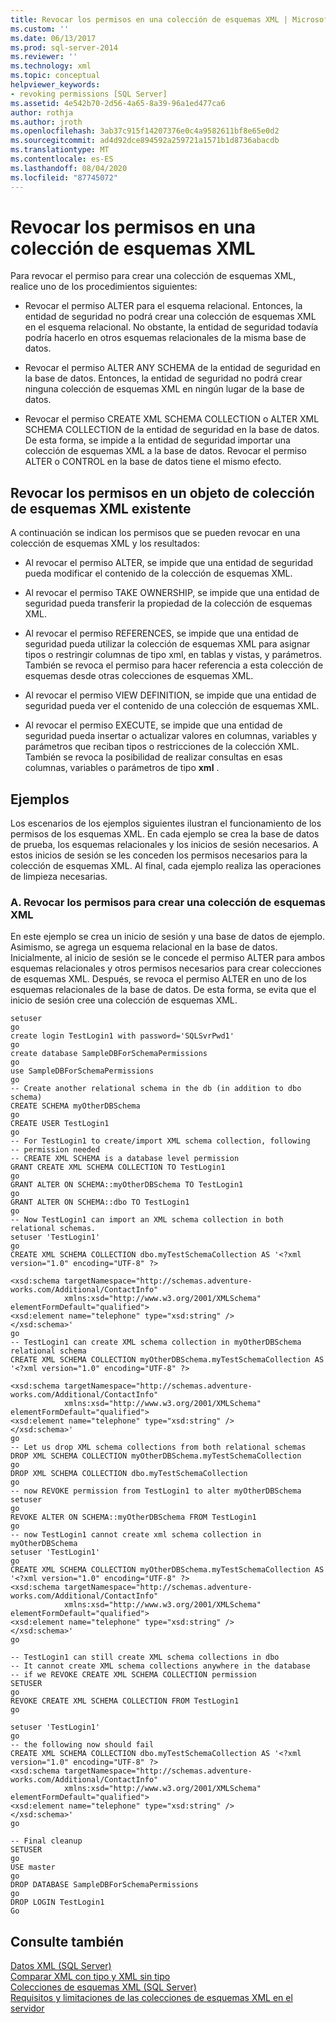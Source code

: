 ```yaml
---
title: Revocar los permisos en una colección de esquemas XML | Microsoft Docs
ms.custom: ''
ms.date: 06/13/2017
ms.prod: sql-server-2014
ms.reviewer: ''
ms.technology: xml
ms.topic: conceptual
helpviewer_keywords:
- revoking permissions [SQL Server]
ms.assetid: 4e542b70-2d56-4a65-8a39-96a1ed477ca6
author: rothja
ms.author: jroth
ms.openlocfilehash: 3ab37c915f14207376e0c4a9582611bf8e65e0d2
ms.sourcegitcommit: ad4d92dce894592a259721a1571b1d8736abacdb
ms.translationtype: MT
ms.contentlocale: es-ES
ms.lasthandoff: 08/04/2020
ms.locfileid: "87745072"
---
```

# <a name="revoke-permissions-on-an-xml-schema-collection"></a>Revocar los permisos en una colección de esquemas XML
  Para revocar el permiso para crear una colección de esquemas XML, realice uno de los procedimientos siguientes:  
  
-   Revocar el permiso ALTER para el esquema relacional. Entonces, la entidad de seguridad no podrá crear una colección de esquemas XML en el esquema relacional. No obstante, la entidad de seguridad todavía podría hacerlo en otros esquemas relacionales de la misma base de datos.  
  
-   Revocar el permiso ALTER ANY SCHEMA de la entidad de seguridad en la base de datos. Entonces, la entidad de seguridad no podrá crear ninguna colección de esquemas XML en ningún lugar de la base de datos.  
  
-   Revocar el permiso CREATE XML SCHEMA COLLECTION o ALTER XML SCHEMA COLLECTION de la entidad de seguridad en la base de datos. De esta forma, se impide a la entidad de seguridad importar una colección de esquemas XML a la base de datos. Revocar el permiso ALTER o CONTROL en la base de datos tiene el mismo efecto.  
  
## <a name="revoking-permissions-on-an-existing-xml-schema-collection-object"></a>Revocar los permisos en un objeto de colección de esquemas XML existente  
 A continuación se indican los permisos que se pueden revocar en una colección de esquemas XML y los resultados:  
  
-   Al revocar el permiso ALTER, se impide que una entidad de seguridad pueda modificar el contenido de la colección de esquemas XML.  
  
-   Al revocar el permiso TAKE OWNERSHIP, se impide que una entidad de seguridad pueda transferir la propiedad de la colección de esquemas XML.  
  
-   Al revocar el permiso REFERENCES, se impide que una entidad de seguridad pueda utilizar la colección de esquemas XML para asignar tipos o restringir columnas de tipo xml, en tablas y vistas, y parámetros. También se revoca el permiso para hacer referencia a esta colección de esquemas desde otras colecciones de esquemas XML.  
  
-   Al revocar el permiso VIEW DEFINITION, se impide que una entidad de seguridad pueda ver el contenido de una colección de esquemas XML.  
  
-   Al revocar el permiso EXECUTE, se impide que una entidad de seguridad pueda insertar o actualizar valores en columnas, variables y parámetros que reciban tipos o restricciones de la colección XML. También se revoca la posibilidad de realizar consultas en esas columnas, variables o parámetros de tipo **xml** .  
  
## <a name="examples"></a>Ejemplos  
 Los escenarios de los ejemplos siguientes ilustran el funcionamiento de los permisos de los esquemas XML. En cada ejemplo se crea la base de datos de prueba, los esquemas relacionales y los inicios de sesión necesarios. A estos inicios de sesión se les conceden los permisos necesarios para la colección de esquemas XML. Al final, cada ejemplo realiza las operaciones de limpieza necesarias.  
  
### <a name="a-revoking-permissions-to-create-an-xml-schema-collection"></a>A. Revocar los permisos para crear una colección de esquemas XML  
 En este ejemplo se crea un inicio de sesión y una base de datos de ejemplo. Asimismo, se agrega un esquema relacional en la base de datos. Inicialmente, al inicio de sesión se le concede el permiso ALTER para ambos esquemas relacionales y otros permisos necesarios para crear colecciones de esquemas XML. Después, se revoca el permiso ALTER en uno de los esquemas relacionales de la base de datos. De esta forma, se evita que el inicio de sesión cree una colección de esquemas XML.  
  
```  
setuser  
go  
create login TestLogin1 with password='SQLSvrPwd1'  
go  
create database SampleDBForSchemaPermissions  
go  
use SampleDBForSchemaPermissions  
go  
-- Create another relational schema in the db (in addition to dbo schema)  
CREATE SCHEMA myOtherDBSchema  
go  
CREATE USER TestLogin1  
go  
-- For TestLogin1 to create/import XML schema collection, following  
-- permission needed  
-- CREATE XML SCHEMA is a database level permission  
GRANT CREATE XML SCHEMA COLLECTION TO TestLogin1  
go  
GRANT ALTER ON SCHEMA::myOtherDBSchema TO TestLogin1  
go  
GRANT ALTER ON SCHEMA::dbo TO TestLogin1  
go  
-- Now TestLogin1 can import an XML schema collection in both relational schemas.  
setuser 'TestLogin1'  
go  
CREATE XML SCHEMA COLLECTION dbo.myTestSchemaCollection AS '<?xml version="1.0" encoding="UTF-8" ?>  
  
<xsd:schema targetNamespace="http://schemas.adventure-works.com/Additional/ContactInfo"   
            xmlns:xsd="http://www.w3.org/2001/XMLSchema"   
elementFormDefault="qualified">  
<xsd:element name="telephone" type="xsd:string" />  
</xsd:schema>'  
go  
-- TestLogin1 can create XML schema collection in myOtherDBSchema relational schema  
CREATE XML SCHEMA COLLECTION myOtherDBSchema.myTestSchemaCollection AS '<?xml version="1.0" encoding="UTF-8" ?>  
  
<xsd:schema targetNamespace="http://schemas.adventure-works.com/Additional/ContactInfo"   
            xmlns:xsd="http://www.w3.org/2001/XMLSchema"   
elementFormDefault="qualified">  
<xsd:element name="telephone" type="xsd:string" />  
</xsd:schema>'  
go  
-- Let us drop XML schema collections from both relational schemas  
DROP XML SCHEMA COLLECTION myOtherDBSchema.myTestSchemaCollection  
go  
DROP XML SCHEMA COLLECTION dbo.myTestSchemaCollection  
go  
-- now REVOKE permission from TestLogin1 to alter myOtherDBSchema  
setuser  
go  
REVOKE ALTER ON SCHEMA::myOtherDBSchema FROM TestLogin1  
go  
-- now TestLogin1 cannot create xml schema collection in myOtherDBSchema  
setuser 'TestLogin1'  
go  
CREATE XML SCHEMA COLLECTION myOtherDBSchema.myTestSchemaCollection AS '<?xml version="1.0" encoding="UTF-8" ?>  
<xsd:schema targetNamespace="http://schemas.adventure-works.com/Additional/ContactInfo"   
            xmlns:xsd="http://www.w3.org/2001/XMLSchema"   
elementFormDefault="qualified">  
<xsd:element name="telephone" type="xsd:string" />  
</xsd:schema>'  
go  
  
-- TestLogin1 can still create XML schema collections in dbo  
-- It cannot create XML schema collections anywhere in the database  
-- if we REVOKE CREATE XML SCHEMA COLLECTION permission  
SETUSER  
go  
REVOKE CREATE XML SCHEMA COLLECTION FROM TestLogin1  
go  
  
setuser 'TestLogin1'  
go  
-- the following now should fail  
CREATE XML SCHEMA COLLECTION dbo.myTestSchemaCollection AS '<?xml version="1.0" encoding="UTF-8" ?>  
<xsd:schema targetNamespace="http://schemas.adventure-works.com/Additional/ContactInfo"   
            xmlns:xsd="http://www.w3.org/2001/XMLSchema"   
elementFormDefault="qualified">  
<xsd:element name="telephone" type="xsd:string" />  
</xsd:schema>'  
go  
  
-- Final cleanup  
SETUSER  
go  
USE master  
go  
DROP DATABASE SampleDBForSchemaPermissions  
go  
DROP LOGIN TestLogin1  
Go  
```  
  
## <a name="see-also"></a>Consulte también  
 [Datos XML &#40;SQL Server&#41;](xml-data-sql-server.md)   
 [Comparar XML con tipo y XML sin tipo](compare-typed-xml-to-untyped-xml.md)   
 [Colecciones de esquemas XML &#40;SQL Server&#41;](xml-schema-collections-sql-server.md)   
 [Requisitos y limitaciones de las colecciones de esquemas XML en el servidor](requirements-and-limitations-for-xml-schema-collections-on-the-server.md)  
  
  
